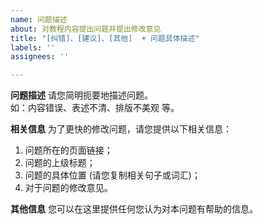 ```yaml
---
name: 问题描述
about: 对教程内容提出问题并提出修改意见
title: "[纠错]、[建议]、[其他]  + 问题具体描述"
labels: ''
assignees: ''

---
```


**问题描述**
请您简明扼要地描述问题。<br>
如：内容错误、表述不清、排版不美观 等。

**相关信息**
为了更快的修改问题，请您提供以下相关信息：<br>
1. 问题所在的页面链接；
2. 问题的上级标题；
3. 问题的具体位置 (请您复制相关句子或词汇)；
4. 对于问题的修改意见。

**其他信息**
您可以在这里提供任何您认为对本问题有帮助的信息。
